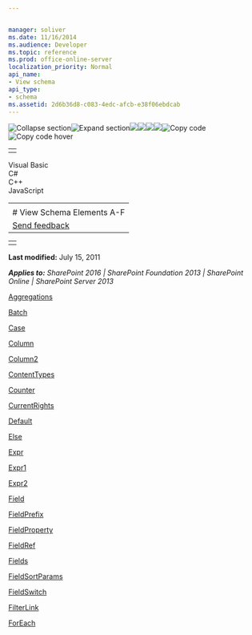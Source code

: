 ```yaml
---


manager: soliver
ms.date: 11/16/2014
ms.audience: Developer
ms.topic: reference
ms.prod: office-online-server
localization_priority: Normal
api_name:
- View schema
api_type:
- schema
ms.assetid: 2d6b36d8-c083-4edc-afcb-e38f06ebdcab
---
```


![Collapse
section](../icons/collapse_all.gif "Collapse section")![Expand
section](../icons/expand_all.gif "Expand section")![](../icons/collapse_all.gif)![](../icons/expand_all.gif)![](../icons/dropdown.gif)![](../icons/dropdownHover.gif)![Copy
code](../icons/copycode.gif "Copy code")![Copy code
hover](../icons/copycodeHighlight.gif "Copy code hover")
<table>
<tbody>
<tr class="odd">
<td align="left"></td>
</tr>
</tbody>
</table>

Visual Basic  
C\#  
C++  
JavaScript  

<table>
<tbody>
<tr class="odd">
<td align="left"><span id="runningHeaderText"></span></td>
</tr>
<tr class="even">
<td align="left"># View Schema Elements A-F</td>
</tr>
<tr class="odd">
<td align="left"><span id="headfeedbackarea" class="feedbackhead"><a href="javascript:SubmitFeedback(&#39;docthis@Microsoft.com&#39;,&#39;&#39;,&#39;&#39;,&#39;&#39;,&#39;1.0.18082.1225&#39;,&#39;%0\dThank%20you%20for%20your%20feedback.%20The%20developer%20writing%20teams%20use%20your%20feedback%20to%20improve%20documentation.%20While%20we%20are%20reviewing%20your%20feedback,%20we%20may%20send%20you%20e-mail%20to%20ask%20for%20clarification%20or%20feedback%20on%20a%20solution.%20We%20do%20not%20use%20your%20e-mail%20address%20for%20any%20other%20purpose%20and%20we%20delete%20it%20after%20we%20finish%20our%20review.%0\AFor%20further%20information%20about%20the%20privacy%20policies%20of%20Microsoft,%20please%20see%20http://privacy.microsoft.com/en-us/default.aspx.%0\A%0\d&#39;,&#39;Customer%20feedback&#39;);">Send feedback</a></span></td>
</tr>
</tbody>
</table>

<table>
<colgroup>
<col width="100%" />
</colgroup>
<tbody>
<tr class="odd">
<td align="left"></td>
</tr>
</tbody>
</table>

**Last modified:** July 15, 2011

***Applies to:** SharePoint 2016 | SharePoint Foundation 2013 |
SharePoint Online | SharePoint Server 2013*

[Aggregations](aggregations-element-list.htm)

[Batch](batch-element-view.htm)

[Case](case-element-view.htm)

[Column](column-element-view.htm)

[Column2](column2-element-view.htm)

[ContentTypes](contenttypes-element-view.htm)

[Counter](counter-element-view.htm)

[CurrentRights](currentrights-element-view.htm)

[Default](default-element-view.htm)

[Else](else-element-view.htm)

[Expr](expr-element-view.htm)

[Expr1](expr1-element-view.htm)

[Expr2](expr2-element-view.htm)

[Field](field-element-view.htm)

[FieldPrefix](fieldprefix-element-view.htm)

[FieldProperty](fieldproperty-element-view.htm)

[FieldRef](fieldref-element-list.htm)

[Fields](fields-element-view.htm)

[FieldSortParams](fieldsortparams-element-view.htm)

[FieldSwitch](fieldswitch-element-view.htm)

[FilterLink](filterlink-element-view.htm)

[ForEach](foreach-element-view.htm)








